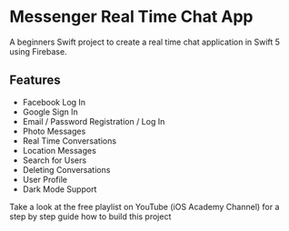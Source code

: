 # Messenger Real Time Chat App

A beginners Swift project to create a real time chat application in Swift 5 using Firebase.

## Features
- Facebook Log In
- Google Sign In
- Email / Password Registration / Log In
- Photo Messages
- Real Time Conversations
- Location Messages
- Search for Users
- Deleting Conversations
- User Profile
- Dark Mode Support

Take a look at the free playlist on YouTube (iOS Academy Channel) for a step by step guide how to build this project
